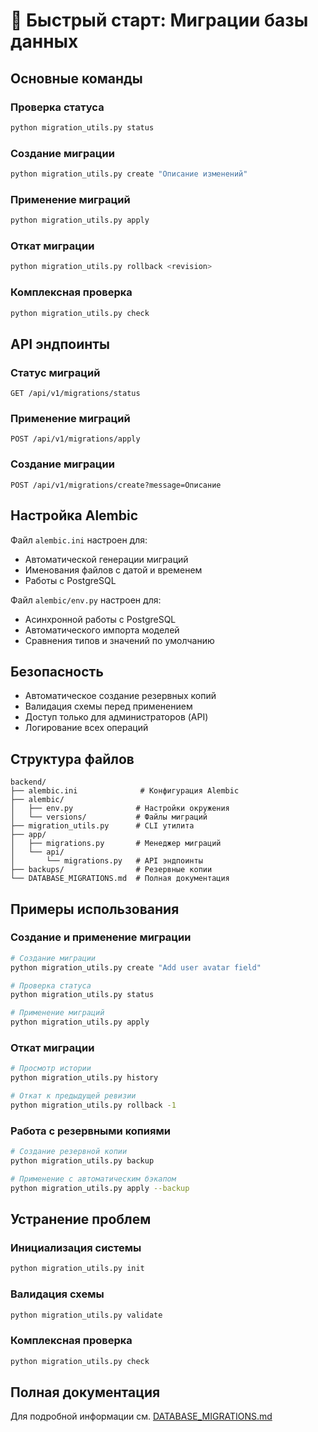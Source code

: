 # 🚀 Быстрый старт: Миграции базы данных

## Основные команды

### Проверка статуса
```bash
python migration_utils.py status
```

### Создание миграции
```bash
python migration_utils.py create "Описание изменений"
```

### Применение миграций
```bash
python migration_utils.py apply
```

### Откат миграции
```bash
python migration_utils.py rollback <revision>
```

### Комплексная проверка
```bash
python migration_utils.py check
```

## API эндпоинты

### Статус миграций
```
GET /api/v1/migrations/status
```

### Применение миграций
```
POST /api/v1/migrations/apply
```

### Создание миграции
```
POST /api/v1/migrations/create?message=Описание
```

## Настройка Alembic

Файл `alembic.ini` настроен для:
- Автоматической генерации миграций
- Именования файлов с датой и временем
- Работы с PostgreSQL

Файл `alembic/env.py` настроен для:
- Асинхронной работы с PostgreSQL
- Автоматического импорта моделей
- Сравнения типов и значений по умолчанию

## Безопасность

- Автоматическое создание резервных копий
- Валидация схемы перед применением
- Доступ только для администраторов (API)
- Логирование всех операций

## Структура файлов

```
backend/
├── alembic.ini              # Конфигурация Alembic
├── alembic/
│   ├── env.py              # Настройки окружения
│   └── versions/           # Файлы миграций
├── migration_utils.py      # CLI утилита
├── app/
│   ├── migrations.py       # Менеджер миграций
│   └── api/
│       └── migrations.py   # API эндпоинты
├── backups/                # Резервные копии
└── DATABASE_MIGRATIONS.md  # Полная документация
```

## Примеры использования

### Создание и применение миграции
```bash
# Создание миграции
python migration_utils.py create "Add user avatar field"

# Проверка статуса
python migration_utils.py status

# Применение миграций
python migration_utils.py apply
```

### Откат миграции
```bash
# Просмотр истории
python migration_utils.py history

# Откат к предыдущей ревизии
python migration_utils.py rollback -1
```

### Работа с резервными копиями
```bash
# Создание резервной копии
python migration_utils.py backup

# Применение с автоматическим бэкапом
python migration_utils.py apply --backup
```

## Устранение проблем

### Инициализация системы
```bash
python migration_utils.py init
```

### Валидация схемы
```bash
python migration_utils.py validate
```

### Комплексная проверка
```bash
python migration_utils.py check
```

## Полная документация

Для подробной информации см. [DATABASE_MIGRATIONS.md](DATABASE_MIGRATIONS.md) 